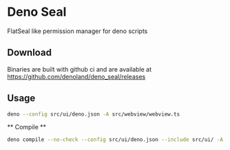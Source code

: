 # Deno Seal

FlatSeal like permission manager for deno scripts

## Download

Binaries are built with github ci and are available at
https://github.com/denoland/deno_seal/releases

## Usage

```bash
deno --config src/ui/deno.json -A src/webview/webview.ts
```

** Compile **

```bash
deno compile --no-check --config src/ui/deno.json --include src/ui/ -A src/webview/webview.ts
```
